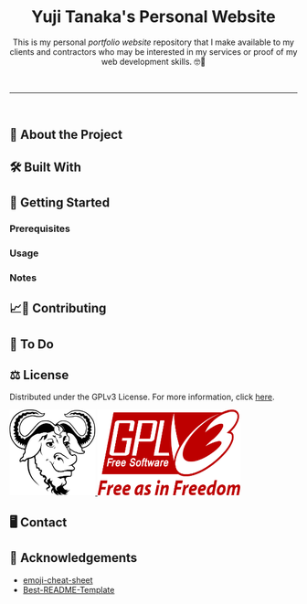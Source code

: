 <!-- Heading --> 
<h1 align="center">Yuji Tanaka's Personal Website</h1>
    <p align="center">This is my personal <em>portfolio website</em> repository that I make available to my clients and contractors who may be interested in my services or proof of my web development skills. &#x1F913&#x1F596</p>
<br>

---

<br>

<!-- About The Project -->
<h2><strong>&#x1F9D0 About the Project</strong></h2>
    
<!-- Built With -->
<h2><strong>&#x1F6E0 Built With</strong></h2>
  
<!-- Getting Started -->
<h2><strong>&#x1F3C1 Getting Started</strong></h2>
    
<!-- Prerequisites -->
<h3>Prerequisites</h3>
   
<!-- Usage Examples -->
### Usage

### Notes

<!-- Contributing -->
<h2><strong>&#128200;&#129309; Contributing</strong></h2>

<!-- To Do -->
<h2><strong>&#128221; To Do</strong></h2>

<!-- License -->
<h2><strong>&#9878; License</strong></h2>
<p>Distributed under the GPLv3 License. For more information, click <a href="https://github.com/vyujitanaka/mryujitanaka.github.io/blob/main/LICENSE">here</a>.<p>
<!-- License Logos -->
<p align = "left">
    <tr>
        <td>
            <a href="https://www.gnu.org/">
            <img src="images/readme/GNU-Logo.png" alt="GNU Logo" width="150" height="150">
            </a>
        </td>
    </tr>
    <tr>
        <td>
            <a href="https://www.gnu.org/licenses/gpl-3.0.html">
            <img src="images/readme/GPLv3-Logo.png" alt="GNU Logo" width="250" height="150">
            </a>
        </td>
    </tr>
</p>

<!-- Contact -->
<h2><strong>&#128421; Contact</strong></h2>

<!-- Acknowledgements-->
<h2><strong>&#129392; Acknowledgements</strong></h2>
    <ul>
        <li><a href="https://github.com/ikatyang/emoji-cheat-sheet">emoji-cheat-sheet</a></li>
        <li><a href="https://github.com/othneildrew/Best-README-Template">Best-README-Template</a></li>
    </ul>